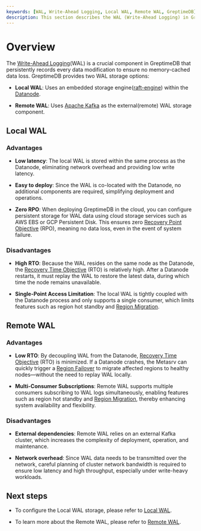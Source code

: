 ```yaml
---
keywords: [WAL, Write-Ahead Logging, Local WAL, Remote WAL, GreptimeDB]
description: This section describes the WAL (Write-Ahead Logging) in GreptimeDB, including the advantages and disadvantages of Local WAL and Remote WAL.
---
```

# Overview

The [Write-Ahead Logging](/contributor-guide/datanode/wal.md#introduction)(WAL) is a crucial component in GreptimeDB that persistently records every data modification to ensure no memory-cached data loss. GreptimeDB provides two WAL storage options:

- **Local WAL**: Uses an embedded storage engine([raft-engine](https://github.com/tikv/raft-engine)) within the [Datanode](/user-guide/concepts/why-greptimedb.md).

- **Remote WAL**: Uses [Apache Kafka](https://kafka.apache.org/) as the external(remote) WAL storage component. 

## Local WAL

### Advantages

- **Low latency**: The local WAL is stored within the same process as the Datanode, eliminating network overhead and providing low write latency.

- **Easy to deploy**: Since the WAL is co-located with the Datanode, no additional components are required, simplifying deployment and operations.

- **Zero RPO**: When deploying GreptimeDB in the cloud, you can configure persistent storage for WAL data using cloud storage services such as AWS EBS or GCP Persistent Disk. This ensures zero [Recovery Point Objective](https://en.wikipedia.org/wiki/Disaster_recovery#Recovery_Point_Objective) (RPO), meaning no data loss, even in the event of system failure.

### Disadvantages

- **High RTO**: Because the WAL resides on the same node as the Datanode, the [Recovery Time Objective](https://en.wikipedia.org/wiki/Disaster_recovery#Recovery_Time_Objective) (RTO) is relatively high. After a Datanode restarts, it must replay the WAL to restore the latest data, during which time the node remains unavailable.

- **Single-Point Access Limitation**: The local WAL is tightly coupled with the Datanode process and only supports a single consumer, which limits features such as region hot standby and [Region Migration](/user-guide/deployments-administration/manage-data/region-migration.md).

## Remote WAL

### Advantages

- **Low RTO**: By decoupling WAL from the Datanode, [Recovery Time Objective](https://en.wikipedia.org/wiki/Disaster_recovery#Recovery_Time_Objective) (RTO) is minimized. If a Datanode crashes, the Metasrv can quickly trigger a [Region Failover](/user-guide/deployments-administration/manage-data/region-failover.md) to migrate affected regions to healthy nodes—without the need to replay WAL locally.

- **Multi-Consumer Subscriptions**: Remote WAL supports multiple consumers subscribing to WAL logs simultaneously, enabling features such as region hot standby and [Region Migration](/user-guide/deployments-administration/manage-data/region-migration.md), thereby enhancing system availability and flexibility.

### Disadvantages

- **External dependencies**: Remote WAL relies on an external Kafka cluster, which increases the complexity of deployment, operation, and maintenance.

- **Network overhead**: Since WAL data needs to be transmitted over the network, careful planning of cluster network bandwidth is required to ensure low latency and high throughput, especially under write-heavy workloads.


## Next steps

- To configure the Local WAL storage, please refer to [Local WAL](/user-guide/deployments-administration/wal/local-wal.md).

- To learn more about the Remote WAL, please refer to [Remote WAL](/user-guide/deployments-administration/wal/remote-wal/quick-start.md).